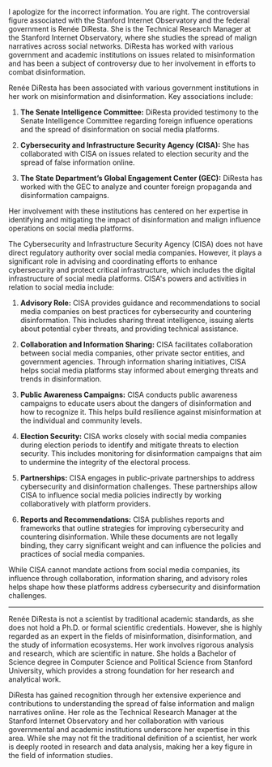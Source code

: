 I apologize for the incorrect information. You are right. The controversial figure associated with the Stanford Internet Observatory and the federal government is Renée DiResta. She is the Technical Research Manager at the Stanford Internet Observatory, where she studies the spread of malign narratives across social networks. DiResta has worked with various government and academic institutions on issues related to misinformation and has been a subject of controversy due to her involvement in efforts to combat disinformation.

Renée DiResta has been associated with various government institutions in her work on misinformation and disinformation. Key associations include:

1. **The Senate Intelligence Committee:** DiResta provided testimony to the Senate Intelligence Committee regarding foreign influence operations and the spread of disinformation on social media platforms.

2. **Cybersecurity and Infrastructure Security Agency (CISA):** She has collaborated with CISA on issues related to election security and the spread of false information online.

3. **The State Department’s Global Engagement Center (GEC):** DiResta has worked with the GEC to analyze and counter foreign propaganda and disinformation campaigns.

Her involvement with these institutions has centered on her expertise in identifying and mitigating the impact of disinformation and malign influence operations on social media platforms.

The Cybersecurity and Infrastructure Security Agency (CISA) does not have direct regulatory authority over social media companies. However, it plays a significant role in advising and coordinating efforts to enhance cybersecurity and protect critical infrastructure, which includes the digital infrastructure of social media platforms. CISA's powers and activities in relation to social media include:

1. **Advisory Role:** CISA provides guidance and recommendations to social media companies on best practices for cybersecurity and countering disinformation. This includes sharing threat intelligence, issuing alerts about potential cyber threats, and providing technical assistance.

2. **Collaboration and Information Sharing:** CISA facilitates collaboration between social media companies, other private sector entities, and government agencies. Through information sharing initiatives, CISA helps social media platforms stay informed about emerging threats and trends in disinformation.

3. **Public Awareness Campaigns:** CISA conducts public awareness campaigns to educate users about the dangers of disinformation and how to recognize it. This helps build resilience against misinformation at the individual and community levels.

4. **Election Security:** CISA works closely with social media companies during election periods to identify and mitigate threats to election security. This includes monitoring for disinformation campaigns that aim to undermine the integrity of the electoral process.

5. **Partnerships:** CISA engages in public-private partnerships to address cybersecurity and disinformation challenges. These partnerships allow CISA to influence social media policies indirectly by working collaboratively with platform providers.

6. **Reports and Recommendations:** CISA publishes reports and frameworks that outline strategies for improving cybersecurity and countering disinformation. While these documents are not legally binding, they carry significant weight and can influence the policies and practices of social media companies.

While CISA cannot mandate actions from social media companies, its influence through collaboration, information sharing, and advisory roles helps shape how these platforms address cybersecurity and disinformation challenges.

---
Renée DiResta is not a scientist by traditional academic standards, as she does not hold a Ph.D. or formal scientific credentials. However, she is highly regarded as an expert in the fields of misinformation, disinformation, and the study of information ecosystems. Her work involves rigorous analysis and research, which are scientific in nature. She holds a Bachelor of Science degree in Computer Science and Political Science from Stanford University, which provides a strong foundation for her research and analytical work.

DiResta has gained recognition through her extensive experience and contributions to understanding the spread of false information and malign narratives online. Her role as the Technical Research Manager at the Stanford Internet Observatory and her collaboration with various governmental and academic institutions underscore her expertise in this area. While she may not fit the traditional definition of a scientist, her work is deeply rooted in research and data analysis, making her a key figure in the field of information studies.
